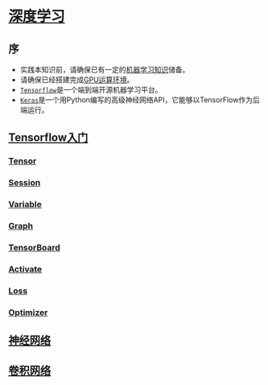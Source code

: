<link rel="stylesheet" href="https://zhmhbest.gitee.io/hellomathematics/style/index.css">

# [深度学习](https://github.com/zhmhbest/HelloDeepLearning)

## 序

- 实践本知识前，请确保已有一定的[机器学习知识](http://zhmhbest.gitee.io/hellomathematics/notes/MachineLearning/index.html)储备。
- 请确保已经搭建完成[GPU运算环境](https://zhmhbest.github.io/HelloCUDA/)。
- [`Tensorflow`](https://tensorflow.google.cn/)是一个端到端开源机器学习平台。
- [`Keras`](https://keras.io/)是一个用Python编写的高级神经网络API，它能够以TensorFlow作为后端运行。

## [Tensorflow入门](./tf.html)

### [Tensor](./tf.html#tensor)

### [Session](./tf.html#session)

### [Variable](./tf.html#variable)

### [Graph](./tf.html#graph)

### [TensorBoard](./tf.html#tensorboard)

### [Activate](./tf.html#activate)

### [Loss](./tf.html#loss)

### [Optimizer](./tf.html#optimizer)

## [神经网络](./networks.html)

<!-- ## [Keras入门](./keras.html) -->

## [卷积网络](./cnn.html)


